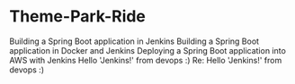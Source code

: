 # Theme-Park-Ride
Building a Spring Boot application in Jenkins
Building a Spring Boot application in Docker and Jenkins
Deploying a Spring Boot application into AWS with Jenkins
Hello 'Jenkins!' from devops :) 
Re: Hello 'Jenkins!' from devops :) 
